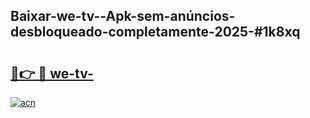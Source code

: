 ## Baixar-we-tv--Apk-sem-anúncios-desbloqueado-completamente-2025-#1k8xq

# <h2><a href="https://ainizakaria.my?title=we-tv-&ref=20M">🔗👉 🔴 we-tv-</a></h2>

[![acn](https://github.com/user-attachments/assets/0f9c940e-d8b0-45ae-aac7-cd30a18b3e1c)](https://ainizakaria.my?title=we-tv-&ref=20M)

